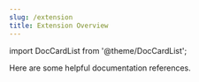 ```yaml
---
slug: /extension
title: Extension Overview
---
```

import DocCardList from '@theme/DocCardList';

Here are some helpful documentation references.
<DocCardList />